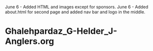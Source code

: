 June 6 - Added HTML and images except for sponsors.
June 6 - Added about.html for second page and added nav bar and logo in the middle.



# Ghalehpardaz_G-Helder_J-Anglers.org
